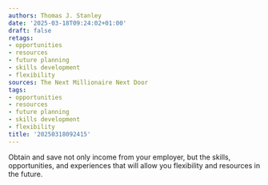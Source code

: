 ```yaml
---
authors: Thomas J. Stanley
date: '2025-03-18T09:24:02+01:00'
draft: false
retags:
- opportunities
- resources
- future planning
- skills development
- flexibility
sources: The Next Millionaire Next Door
tags:
- opportunities
- resources
- future planning
- skills development
- flexibility
title: '20250318092415'
---
```


Obtain and save not only income from your employer, but the skills, opportunities, and experiences that will allow you
flexibility and resources in the future.